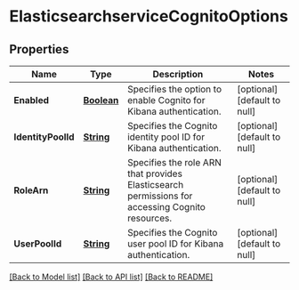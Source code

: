 # ElasticsearchserviceCognitoOptions
## Properties

Name | Type | Description | Notes
------------ | ------------- | ------------- | -------------
**Enabled** | [**Boolean**](boolean.md) | Specifies the option to enable Cognito for Kibana authentication. | [optional] [default to null]
**IdentityPoolId** | [**String**](string.md) | Specifies the Cognito identity pool ID for Kibana authentication. | [optional] [default to null]
**RoleArn** | [**String**](string.md) | Specifies the role ARN that provides Elasticsearch permissions for accessing Cognito resources. | [optional] [default to null]
**UserPoolId** | [**String**](string.md) | Specifies the Cognito user pool ID for Kibana authentication. | [optional] [default to null]

[[Back to Model list]](../README.md#documentation-for-models) [[Back to API list]](../README.md#documentation-for-api-endpoints) [[Back to README]](../README.md)

